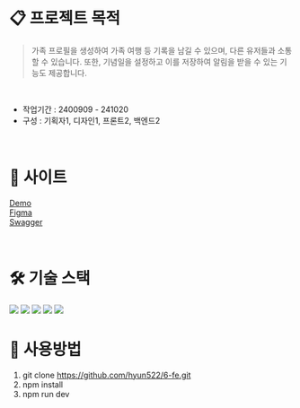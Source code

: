 
# 📋 프로젝트 목적 
> 가족 프로필을 생성하여 가족 여행 등 기록을 남길 수 있으며, 다른 유저들과 소통할 수 있습니다. 또한, 기념일을 설정하고 이를 저장하여 알림을 받을 수 있는 기능도 제공합니다.

<br /> 

- 작업기간 : 2400909 - 241020
- 구성 : 기획자1, 디자인1, 프론트2, 백엔드2

<br />

# 🔗 사이트
[Demo](http://13.209.88.22:3000/) <br />
[Figma](https://www.figma.com/design/6YFtCqf064pX9La4sdwuxX/final?node-id=1-1614&node-type=frame&t=5AzrjJdueJBiecdV-0)<br />
[Swagger](http://13.209.88.22:8080/swagger-ui/index.html#/travel-controller/updateTravel)<br />



<br />

# 🛠️ 기술 스택

<img src="https://img.shields.io/badge/Next.js-61DAFB?style=flat-square&logo=React&logoColor=white">
<img src="https://img.shields.io/badge/scss-yellow?style=flat-square&logo=taliwind&logoColor=white">
<img src="https://img.shields.io/badge/typescript-green?style=flat-square&logo=StyledComponents&logoColor=white">
<img src="https://img.shields.io/badge/tansquery-black?style=flat-square&logo=StyledComponents&logoColor=white">
<img src="https://img.shields.io/badge/redux-purple?style=flat-square&logo=StyledComponents&logoColor=white">


<br />




# 📜 사용방법

1. git clone https://github.com/hyun522/6-fe.git
2. npm install
3. npm run dev





<br />



